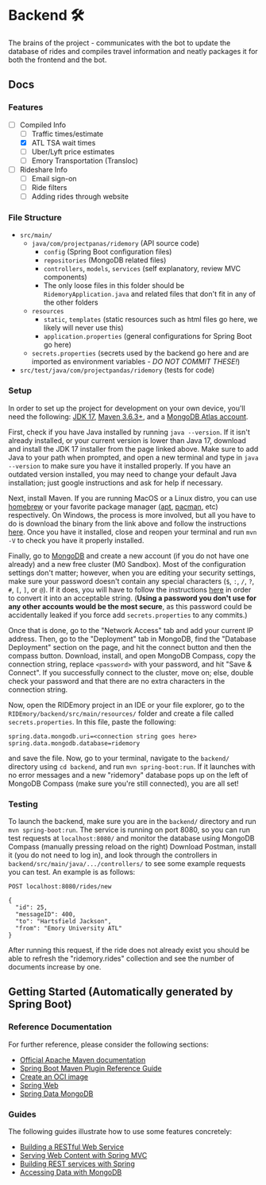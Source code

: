 # Backend 🛠

The brains of the project - communicates with the bot to update the database of rides and compiles travel information and neatly packages it for both the frontend and the bot.

## Docs

### Features

- [ ] Compiled Info
  - [ ] Traffic times/estimate
  - [x] ATL TSA wait times
  - [ ] Uber/Lyft price estimates
  - [ ] Emory Transportation (Transloc)
- [ ] Rideshare Info
  - [ ] Email sign-on
  - [ ] Ride filters
  - [ ] Adding rides through website

### File Structure

- `src/main/`
  - `java/com/projectpanas/ridemory` (API source code)
    - `config` (Spring Boot configuration files)
    - `repositories` (MongoDB related files)
    - `controllers`, `models`, `services` (self explanatory, review MVC components)
    - The only loose files in this folder should be `RidemoryApplication.java` and related files that don't fit in any of the other folders
  - `resources`
    - `static`, `templates` (static resources such as html files go here, we likely will never use this)
    - `application.properties` (general configurations for Spring Boot go here)
  - `secrets.properties` (secrets used by the backend go here and are imported as environment variables - _DO NOT COMMIT THESE!_)
- `src/test/java/com/projectpandas/ridemory` (tests for code)

### Setup

In order to set up the project for development on your own device, you'll need the following: [JDK 17](https://www.oracle.com/java/technologies/javase/jdk17-archive-downloads.html), [Maven 3.6.3+](https://maven.apache.org/download.cgi), and a [MongoDB Atlas account](https://www.mongodb.com/).

First, check if you have Java installed by running `java --version`. If it isn't already installed, or your current version is lower than Java 17, download and install the JDK 17 installer from the page linked above. Make sure to add Java to your path when prompted, and open a new terminal and type in `java --version` to make sure you have it installed properly. If you have an outdated version installed, you may need to change your default Java installation; just google instructions and ask for help if necessary.

Next, install Maven. If you are running MacOS or a Linux distro, you can use [homebrew](https://formulae.brew.sh/formula/maven) or your favorite package manager ([apt](https://phoenixnap.com/kb/install-maven-on-ubuntu), [pacman](https://www.atlantic.net/dedicated-server-hosting/how-to-install-apache-maven-on-arch-linux/), etc) respectively. On Windows, the process is more involved, but all you have to do is download the binary from the link above and follow the instructions [here](https://phoenixnap.com/kb/install-maven-windows). Once you have it installed, close and reopen your terminal and run `mvn -V` to check you have it properly installed.

Finally, go to [MongoDB](https://www.mongodb.com/) and create a new account (if you do not have one already) and a new free cluster (M0 Sandbox). Most of the configuration settings don't matter; however, when you are editing your security settings, make sure your password doesn't contain any special characters (`$`, `:`, `/`, `?`, `#`, `[`, `]`, or `@`). If it does, you will have to follow the instructions [here](https://www.mongodb.com/docs/manual/reference/connection-string/) in order to convert it into an acceptable string. (**Using a password you don't use for any other accounts would be the most secure**, as this password could be accidentally leaked if you force add `secrets.properties` to any commits.)

Once that is done, go to the "Network Access" tab and add your current IP address. Then, go to the "Deployment" tab in MongoDB, find the "Database Deployment" section on the page, and hit the connect button and then the compass button. Download, install, and open MongoDB Compass, copy the connection string, replace `<password>` with your password, and hit "Save & Connect". If you successfully connect to the cluster, move on; else, double check your password and that there are no extra characters in the connection string.

Now, open the RIDEmory project in an IDE or your file explorer, go to the `RIDEmory/backend/src/main/resources/` folder and create a file called `secrets.properties`. In this file, paste the following:

```
spring.data.mongodb.uri=<connection string goes here>
spring.data.mongodb.database=ridemory
```

and save the file. Now, go to your terminal, navigate to the `backend/` directory using `cd backend`, and run `mvn spring-boot:run`. If it launches with no error messages and a new "ridemory" database pops up on the left of MongoDB Compass (make sure you're still connected), you are all set!

### Testing

To launch the backend, make sure you are in the `backend/` directory and run `mvn spring-boot:run`. The service is running on port 8080, so you can run test requests at `localhost:8080/` and monitor the database using MongoDB Compass (manually pressing reload on the right) Download Postman, install it (you do not need to log in), and look through the controllers in `backend/src/main/java/.../controllers/` to see some example requests you can test. An example is as follows:

```
POST localhost:8080/rides/new

{
  "id": 25,
  "messageID": 400,
  "to": "Hartsfield Jackson",
  "from": "Emory University ATL"
}
```

After running this request, if the ride does not already exist you should be able to refresh the "ridemory.rides" collection and see the number of documents increase by one.

## Getting Started (Automatically generated by Spring Boot)

### Reference Documentation

For further reference, please consider the following sections:

- [Official Apache Maven documentation](https://maven.apache.org/guides/index.html)
- [Spring Boot Maven Plugin Reference Guide](https://docs.spring.io/spring-boot/docs/3.1.5/maven-plugin/reference/html/)
- [Create an OCI image](https://docs.spring.io/spring-boot/docs/3.1.5/maven-plugin/reference/html/#build-image)
- [Spring Web](https://docs.spring.io/spring-boot/docs/3.1.5/reference/htmlsingle/index.html#web)
- [Spring Data MongoDB](https://docs.spring.io/spring-boot/docs/3.1.5/reference/htmlsingle/index.html#data.nosql.mongodb)

### Guides

The following guides illustrate how to use some features concretely:

- [Building a RESTful Web Service](https://spring.io/guides/gs/rest-service/)
- [Serving Web Content with Spring MVC](https://spring.io/guides/gs/serving-web-content/)
- [Building REST services with Spring](https://spring.io/guides/tutorials/rest/)
- [Accessing Data with MongoDB](https://spring.io/guides/gs/accessing-data-mongodb/)

